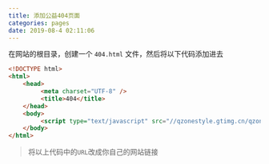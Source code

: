```yaml
---
title: 添加公益404页面
categories: pages
date: 2019-08-4 02:11:06
---
```


在网站的根目录，创建一个 ``404.html`` 文件，然后将以下代码添加进去

```html
<!DOCTYPE html>
<html>
    <head>
         <meta charset="UTF-8" />
         <title>404</title>
    </head>
    <body>
         <script type="text/javascript" src="//qzonestyle.gtimg.cn/qzone/hybrid/app/404/search_children.js" homePageName="BACK" homePageUrl="URL"></script>
    </body>
</html>
```

> 将以上代码中的``URL``改成你自己的网站链接
